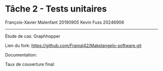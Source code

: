 # Tâche 2 - Tests unitaires

François-Xavier Malenfant 20190905
Kevin Fuss 20246906

---

Étude de cas: Graphhopper

Lien du fork: https://github.com/Framal42/Makelangelo-software.git

Documentation:

Taux de couverture final:
